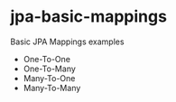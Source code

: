# jpa-basic-mappings

Basic JPA Mappings examples

* One-To-One
* One-To-Many
* Many-To-One
* Many-To-Many
